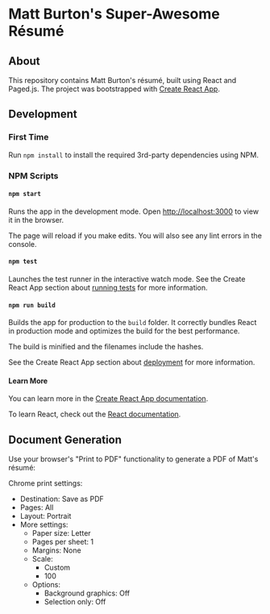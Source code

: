 # Matt Burton's Super-Awesome Résumé

## About

This repository contains Matt Burton's résumé, built using React and Paged.js.
The project was bootstrapped with [Create React App](https://github.com/facebook/create-react-app).

## Development

### First Time

Run `npm install` to install the required 3rd-party dependencies using NPM.

### NPM Scripts

#### `npm start`

Runs the app in the development mode. Open [http://localhost:3000](http://localhost:3000)
to view it in the browser.

The page will reload if you make edits. You will also see any lint errors in the
console.

#### `npm test`

Launches the test runner in the interactive watch mode. See the Create React App
section about [running tests](https://facebook.github.io/create-react-app/docs/running-tests)
for more information.

#### `npm run build`

Builds the app for production to the `build` folder. It correctly bundles React
in production mode and optimizes the build for the best performance.

The build is minified and the filenames include the hashes.

See the Create React App section about [deployment](https://facebook.github.io/create-react-app/docs/deployment)
for more information.

#### Learn More

You can learn more in the [Create React App documentation](https://facebook.github.io/create-react-app/docs/getting-started).

To learn React, check out the [React documentation](https://reactjs.org/).

## Document Generation

Use your browser's "Print to PDF" functionality to generate a PDF of Matt's
résumé:

Chrome print settings:

* Destination: Save as PDF
* Pages: All
* Layout: Portrait
* More settings:
  * Paper size: Letter
  * Pages per sheet: 1
  * Margins: None
  * Scale:
    * Custom
    * 100
  * Options:
    * Background graphics: Off
    * Selection only: Off
